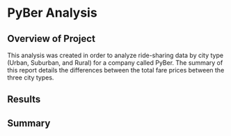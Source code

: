 # PyBer Analysis

## Overview of Project

This analysis was created in order to analyze ride-sharing data by city type (Urban, Suburban, and Rural) for a company called PyBer. The summary of this report details the differences between the total fare prices between the three city types.

## Results


## Summary
